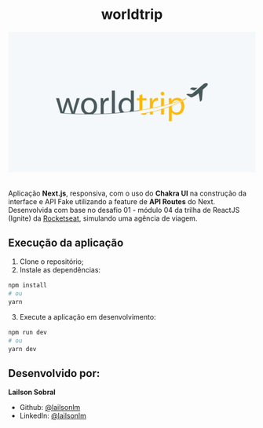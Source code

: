 <h1 align="center">
worldtrip
</h1>

<div align="center">
<img src="https://github.com/lailsonlm/worldtrip/blob/main/public/Thumb.png?raw=true" alt="worldtrip capa">
</div>
</br>

Aplicação **Next.js**, responsiva, com o uso do **Chakra UI** na construção da interface e API Fake utilizando a feature de **API Routes** do Next. Desenvolvida com base no desafio 01 - módulo 04 da trilha de ReactJS (Ignite) da [Rocketseat](https://www.rocketseat.com.br/), simulando uma agência de viagem.

## Execução da aplicação

1. Clone o repositório;
2. Instale as dependências:

```bash
npm install
# ou
yarn
```
3. Execute a aplicação em desenvolvimento:

```bash
npm run dev
# ou
yarn dev
```

## Desenvolvido por:

**Lailson Sobral**

- Github: [@lailsonlm](https://github.com/lailsonlm)
- LinkedIn: [@lailsonlm](https://linkedin.com/in/lailsonlm)